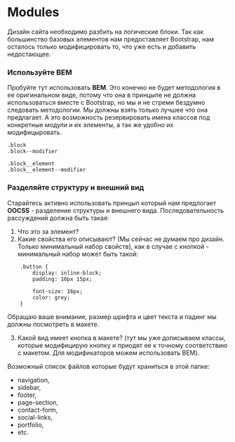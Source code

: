 # Modules

Дизайн сайта необходимо разбить на логические блоки. Так как большинство базовых элементов нам предоставляет Bootstrap, нам осталось только модифицировать то, что уже есть и добавить недостающее.

### Используйте BEM
Пробуйте тут использовать **BEM**. Это конечно не будет методология в ее оригинальном виде, потому что она в принцыпе не должна использоваться вместе с Bootstrap, но мы и не стреми бездумно следовать методологии. Мы должны взять только лучшее что она предлагает. А это возможность резервировать имена классов под конкретные модули и их элементы, а так же удобно их модифицыровать.
```
.block
.block--modifier

.block__element
.block__element--modifier
```

### Разделяйте структуру и внешний вид
Старайтесь активно использовать принцып который нам предлогает **OOCSS** - разделение структуры и внешнего вида. Последовательность рассуждений должна быть такая:
1. Что это за элемент?
2. Какие свойства его описывают? (Мы сейчас не думаем про дизайн. Только минимальный набор свойств), как в случае с кнопкой - минимальный набор может быть такой:
```
    .button {
        display: inline-block;
        padding: 10px 15px;

        font-size: 16px;
        color: grey;
    }
```

Обращаю ваше внимание, размер шрифта и цвет текста и падинг мы должны посмотреть в макете. 

3. Какой вид имеет кнопка в макете? (тут мы уже дописываем классы, которые модифицирую кнопку и приодят ее к точному соответствию с макетом. Для модификаторов можем использовать BEM).

Возможный список файлов которые будут храниться в этой папке:
- navigation,
- sidebar,
- footer,
- page-section,
- contact-form,
- social-links,
- portfolio,
- etc.

